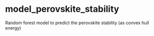 # model_perovskite_stability
 Random forest model to predict the perovskite stability (as convex hull energy)
